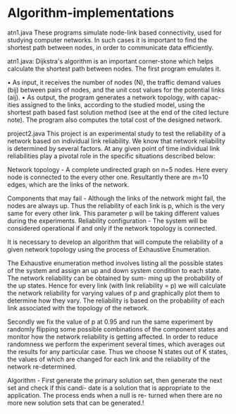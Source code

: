 Algorithm-implementations
=========================

atn1.java
These programs simulate node-link based connectivity, used for studying computer networks.
In such cases it is important to find the shortest path between nodes, in order to communicate data efficiently.

atn1.java:
Dijkstra's algorithm is an important corner-stone which helps calculate the shortest path between nodes.
The first program emulates it.

• As input, it receives the number of nodes (N), the traffic demand values (bij) between pairs of nodes, and the unit cost values for the potential links (aij).
• As output, the program generates a network topology, with capac- ities assigned to the links, according to the studied model, using the shortest path based fast solution method (see at the end of the cited lecture note). The program also computes the total cost of the designed network.


project2.java
This project is an experimental study to test the reliability of a network based on individual link reliability.
We know that network reliability is determined by several factors. At any given point of time individual link reliabilities play a pivotal role in the specific situations described below:

Network topology - A complete undirected graph on n=5 nodes. Here every node is connected to the every other one. Resultantly there are m=10 edges, which are the links of the network.

Components that may fail - Although the links of the network might fail, the nodes are always up. Thus the reliability of each link is p, which is the very same for every other link. This parameter p will be taking different values during the experiments.
Reliability configuration - The system will be considered operational if and only if the network topology is connected.

It is necessary to develop an algorithm that will compute the reliability of a given network topology using the process of Exhaustive Enumeration.

The Exhaustive enumeration method involves listing all the possible states of the system and assign an up and down system condition to each state. The network reliability can be obtained by sum- ming up the probability of the up states.
Hence for every link (with link reliability = p) we will calculate the network reliability for varying values of p and graphically plot them to determine how they vary. The reliability is based on the probability of each link associated with the topology of the network. 

Secondly we fix the value of p at 0.95 and run the same experiment by randomly flipping some possible combinations of the component states and monitor how the network reliability is getting affected. In order to reduce randomness we perform the experiment several times, which averages out the results for any particular case. Thus we choose N states out of K states, the values of which are changed for each link and the reliability of the network re-determined.

Algorithm - First generate the primary solution set, then generate the next set and check if this candi- date is a solution that is appropriate to the application. The process ends when a null is re- turned when there are no more new solution sets that can be generated.!
